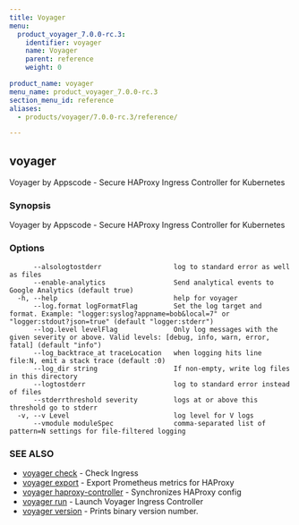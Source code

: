 ```yaml
---
title: Voyager
menu:
  product_voyager_7.0.0-rc.3:
    identifier: voyager
    name: Voyager
    parent: reference
    weight: 0

product_name: voyager
menu_name: product_voyager_7.0.0-rc.3
section_menu_id: reference
aliases:
  - products/voyager/7.0.0-rc.3/reference/

---
```

## voyager

Voyager by Appscode - Secure HAProxy Ingress Controller for Kubernetes

### Synopsis

Voyager by Appscode - Secure HAProxy Ingress Controller for Kubernetes

### Options

```
      --alsologtostderr                  log to standard error as well as files
      --enable-analytics                 Send analytical events to Google Analytics (default true)
  -h, --help                             help for voyager
      --log.format logFormatFlag         Set the log target and format. Example: "logger:syslog?appname=bob&local=7" or "logger:stdout?json=true" (default "logger:stderr")
      --log.level levelFlag              Only log messages with the given severity or above. Valid levels: [debug, info, warn, error, fatal] (default "info")
      --log_backtrace_at traceLocation   when logging hits line file:N, emit a stack trace (default :0)
      --log_dir string                   If non-empty, write log files in this directory
      --logtostderr                      log to standard error instead of files
      --stderrthreshold severity         logs at or above this threshold go to stderr
  -v, --v Level                          log level for V logs
      --vmodule moduleSpec               comma-separated list of pattern=N settings for file-filtered logging
```

### SEE ALSO

* [voyager check](/products/voyager/7.0.0-rc.3/reference/voyager_check)	 - Check Ingress
* [voyager export](/products/voyager/7.0.0-rc.3/reference/voyager_export)	 - Export Prometheus metrics for HAProxy
* [voyager haproxy-controller](/products/voyager/7.0.0-rc.3/reference/voyager_haproxy-controller)	 - Synchronizes HAProxy config
* [voyager run](/products/voyager/7.0.0-rc.3/reference/voyager_run)	 - Launch Voyager Ingress Controller
* [voyager version](/products/voyager/7.0.0-rc.3/reference/voyager_version)	 - Prints binary version number.


